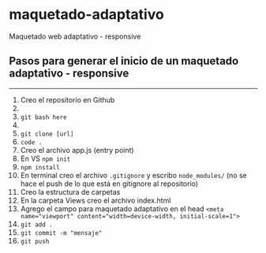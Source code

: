 # maquetado-adaptativo

Maquetado web adaptativo - responsive

## Pasos para generar el inicio de un maquetado adaptativo - responsive
----

1. Creo el repositorio en Github
2. 
3. ```git bash here```
4. 
5. ```git clone [url]```
6. ```code .```
6. Creo el archivo app.js (entry point)
7. En VS ```npm init```
8. ```npm install```
9. En terminal creo el archivo ```.gitignore``` y escribo ```node_modules/``` (no se hace el push de lo que está en gitignore al repositorio)
10. Creo la estructura de carpetas
11. En la carpeta Views creo el archivo index.html
12. Agrego el campo para maquetado adaptativo en el head ```<meta name="viewport" content="width=device-width, initial-scale=1">```
13. ```git add .```
14. ```git commit -m "mensaje"```
15. ```git push```


